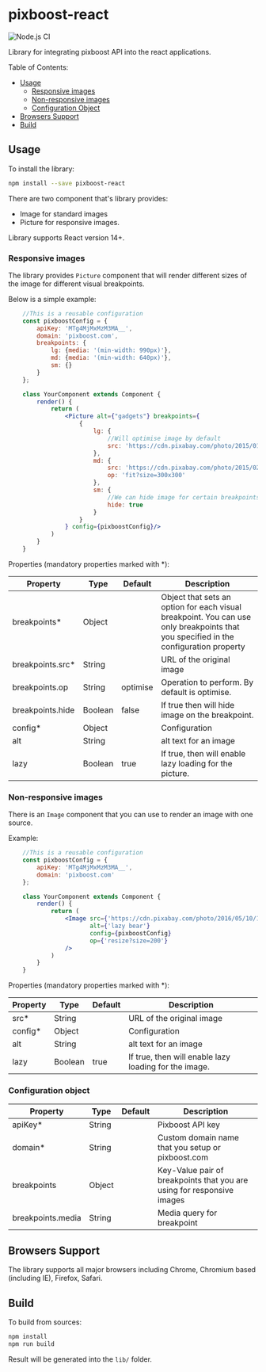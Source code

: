 # pixboost-react

![Node.js CI](https://github.com/Pixboost/pixboost-react/workflows/Node.js%20CI/badge.svg)

Library for integrating pixboost API into the react applications.

Table of Contents:

* [Usage](#usage)
    * [Responsive images](#responsive-images)
    * [Non-responsive images](#non-responsive-images)
    * [Configuration Object](#configuration-object)
* [Browsers Support](#browsers-support)
* [Build](#build)

## Usage

To install the library:

```bash
npm install --save pixboost-react
```

There are two component that's library provides: 
* Image for standard images 
* Picture for responsive images. 

Library supports React version 14+.

### Responsive images

The library provides `Picture` component that will render different sizes of the image for different 
visual breakpoints. 

Below is a simple example:

```jsx harmony
    //This is a reusable configuration
    const pixboostConfig = {
        apiKey: 'MTg4MjMxMzM3MA__',
        domain: 'pixboost.com',
        breakpoints: {
            lg: {media: '(min-width: 990px)'},
            md: {media: '(min-width: 640px)'},
            sm: {}
        }
    };

    class YourComponent extends Component {
        render() {
            return (
                <Picture alt={"gadgets"} breakpoints={
                    {
                        lg: {
                            //Will optimise image by default
                            src: 'https://cdn.pixabay.com/photo/2015/01/21/14/14/apple-606761_960_720.jpg'
                        },
                        md: {
                            src: 'https://cdn.pixabay.com/photo/2015/02/02/15/28/bar-621033_960_720.jpg',
                            op: 'fit?size=300x300'
                        },
                        sm: {
                            //We can hide image for certain breakpoints
                            hide: true
                        }
                    }
                } config={pixboostConfig}/>
            )
        }
    }
```

Properties (mandatory properties marked with *):

| Property         | Type    | Default  |Description           | 
| -----------------|---------|----------|----------------------|
| breakpoints*     | Object  |          | Object that sets an option for each visual breakpoint. You can use only breakpoints that you specified in the configuration property |
| breakpoints.src* | String  |          | URL of the original image |
| breakpoints.op   | String  | optimise | Operation to perform. By default is optimise. |
| breakpoints.hide | Boolean | false    | If true then will hide image on the breakpoint. |
| config*          | Object  |          | Configuration |
| alt              | String  |          | alt text for an image |
| lazy             | Boolean | true     | If true, then will enable lazy loading for the picture. |

### Non-responsive images

There is an `Image` component that you can use to render an image with one source.

Example:

```jsx harmony
    //This is a reusable configuration
    const pixboostConfig = {
        apiKey: 'MTg4MjMxMzM3MA__',
        domain: 'pixboost.com'
    };

    class YourComponent extends Component {
        render() {
            return (
                <Image src={'https://cdn.pixabay.com/photo/2016/05/10/15/29/bear-1383980_960_720.jpg'}
                       alt={'lazy bear'}
                       config={pixboostConfig}
                       op={'resize?size=200'}
                />
            )
        }
    }
```

Properties (mandatory properties marked with *):

| Property         | Type    | Default  |Description           | 
| -----------------|---------|----------|----------------------|
| src*             | String  |          | URL of the original image |
| config*          | Object  |          | Configuration |
| alt              | String  |          | alt text for an image |
| lazy             | Boolean | true     | If true, then will enable lazy loading for the image. |

### Configuration object

| Property          | Type    | Default  |Description           | 
| ------------------|---------|----------|----------------------|
| apiKey*           | String  |          | Pixboost API key |
| domain*           | String  |          | Custom domain name that you setup or pixboost.com |
| breakpoints       | Object  |          | Key-Value pair of breakpoints that you are using for responsive images |
| breakpoints.media | String  |          | Media query for breakpoint |

## Browsers Support

The library supports all major browsers including Chrome, Chromium based (including IE), Firefox, Safari.

## Build

To build from sources:

```bash
npm install
npm run build
```

Result will be generated into the `lib/` folder.